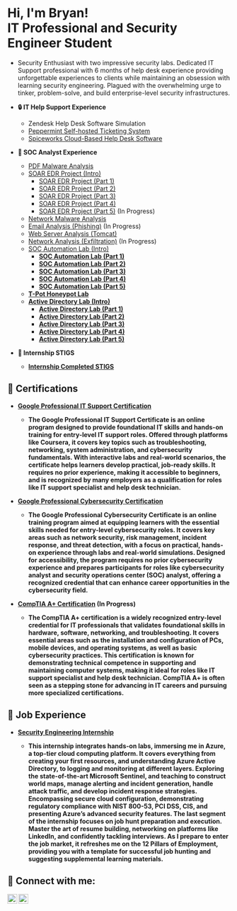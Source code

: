 <h1>Hi, I'm Bryan! <br/>IT</a> Professional and Security Engineer Student</a> </a></h1>

  - Security Enthusiast with two impressive security labs. Dedicated IT Support professional with 6 months of help desk experience providing unforgettable experiences to clients while maintaining an obsession with learning security engineering. Plagued with the overwhelming urge to tinker, problem-solve, and build enterprise-level security infrastructures.

- <b> 🔒 IT Help Support Experience</b>

  - Zendesk Help Desk Software Simulation <b><i></b></i>
  - [Peppermint Self-hosted Ticketing System](https://github.com/BryanTorez/Peppermint-Self-Hosted-Ticketing-System) <b><i></b></i>
  - [Spiceworks Cloud-Based Help Desk Software](https://github.com/BryanTorez/Spiceworks-Cloud-Based-Help-Desk-Software) <b><i></b></i>
 
- <b> 🔧 SOC Analyst Experience</b>

  - [PDF Malware Analysis](https://github.com/BryanTorez/SOC-Analyst-Lab---PDF-Analysis) <b><i></b></i> 
  - [SOAR EDR Project (Intro)](https://github.com/BryanTorez/SOAR-EDR-Intro) <b><i></b></i> 
    - [SOAR EDR Project (Part 1)](https://github.com/BryanTorez/SOAR-EDR-Part-1) <b><i></b></i> 
    - [SOAR EDR Project (Part 2)](https://github.com/BryanTorez/SOAR-EDR-Part-2) <b><i></b></i> 
    - [SOAR EDR Project (Part 3)](https://github.com/BryanTorez/SOAR-EDR-Part-3) <b><i></b></i> 
    - [SOAR EDR Project (Part 4)](https://github.com/BryanTorez/SOAR-EDR-Part-4) <b><i></b></i> 
    - [SOAR EDR Project (Part 5)](https://github.com/BryanTorez/SOAR-EDR-Part-5) <b><i></b></i> (In Progress)
  - [Network Malware Analysis](https://github.com/BryanTorez/SOC-Analyst-Lab-Network-Analysis) <b><i></b></i> 
  - [Email Analysis (Phishing)](https://github.com/BryanTorez/SOC-Analyst-Lab-Email-Analysis-Phishing-) <b><i></b></i> (In Progress)
  - [Web Server Analysis (Tomcat)](https://github.com/BryanTorez/SOC-Analyst-Lab-Web-Server-Analysis) <b><i></b></i> 
  - [Network Analysis (Exfiltration)](https://github.com/BryanTorez/Network-Analysis-Exfiltration) <b><i></b></i> (In Progress)
  - [SOC Automation Lab (Intro)](https://github.com/BryanTorez/SOC-Automation-Lab) <b><i></b></i> 
    - <b> [SOC Automation Lab (Part 1)](https://github.com/BryanTorez/SOC-Automation-Lab-Part-1) <b><i></b></i> 
    - <b> [SOC Automation Lab (Part 2)](https://github.com/BryanTorez/SOC-Automation-Lab-Part-2) <b><i></b></i> 
    - <b> [SOC Automation Lab (Part 3)](https://github.com/BryanTorez/SOC-Automation-Lab-Part-3) <b><i></b></i> 
    - <b> [SOC Automation Lab (Part 4)](https://github.com/BryanTorez/SOC-Automation-Lab-Part-4) <b><i></b></i> 
    - <b> [SOC Automation Lab (Part 5)](https://github.com/BryanTorez/SOC-Automation-Lab-Part-5) <b><i></b></i> 
  - [T-Pot Honeypot Lab](https://github.com/BryanTorez/Honeypot-Lab) <b><i></b></i>
  - [Active Directory Lab (Intro)](https://github.com/BryanTorez/Active-Directory-Lab) <b><i></b></i> 
    - [Active Directory Lab (Part 1)](https://github.com/BryanTorez/Active-Directory-Project-Part-1) <b><i></b></i> 
    - [Active Directory Lab (Part 2)](https://github.com/BryanTorez/Active-Directory-Project-Part-2) <b><i></b></i> 
    - [Active Directory Lab (Part 3)](https://github.com/BryanTorez/Active-Directory-Project-Part-3) <b><i></b></i> 
    - [Active Directory Lab (Part 4)](https://github.com/BryanTorez/Active-Directory-Project-Part-4) <b><i></b></i>
    - [Active Directory Lab (Part 5)](https://github.com/BryanTorez/Active-Directory-Project-Part-5) <b><i></b></i> 

- <b> 🔧 Internship STIGS </b>

  - [Internship Completed STIGS](https://github.com/BryanTorez/Lognpacific-public) <b><i></b></i> 


<h2> 📄 Certifications</h2>

- [Google Professional IT Support Certification ](https://snipboard.io/nPtMkr.jpg)
  - The Google Professional IT Support Certificate is an online program designed to provide foundational IT skills and hands-on training for entry-level IT support roles. Offered through platforms like Coursera, it covers key topics such as troubleshooting, networking, system administration, and cybersecurity fundamentals. With interactive labs and real-world scenarios, the certificate helps learners develop practical, job-ready skills. It requires no prior experience, making it accessible to beginners, and is recognized by many employers as a qualification for roles like IT support specialist and help desk technician.

- [Google Professional Cybersecurity Certification](https://snipboard.io/GN0StC.jpg)
  - The Google Professional Cybersecurity Certificate is an online training program aimed at equipping learners with the essential skills needed for entry-level cybersecurity roles. It covers key areas such as network security, risk management, incident response, and threat detection, with a focus on practical, hands-on experience through labs and real-world simulations. Designed for accessibility, the program requires no prior cybersecurity experience and prepares participants for roles like cybersecurity analyst and security operations center (SOC) analyst, offering a recognized credential that can enhance career opportunities in the cybersecurity field.

- [CompTIA A+ Certification]() (In Progress)
  - The CompTIA A+ certification is a widely recognized entry-level credential for IT professionals that validates foundational skills in hardware, software, networking, and troubleshooting. It covers essential areas such as the installation and configuration of PCs, mobile devices, and operating systems, as well as basic cybersecurity practices. This certification is known for demonstrating technical competence in supporting and maintaining computer systems, making it ideal for roles like IT support specialist and help desk technician. CompTIA A+ is often seen as a stepping stone for advancing in IT careers and pursuing more specialized certifications.

<h2> 🏢 Job Experience</h2>

- [Security Engineering Internship]()
  <b>
  </b>
  
  - This internship integrates hands-on labs, immersing me in Azure, a top-tier cloud computing platform. It covers everything from creating your first resources, and understanding Azure Active Directory, to logging and monitoring at different layers. Exploring the state-of-the-art Microsoft Sentinel, and teaching to construct world maps, manage alerting and incident generation, handle attack traffic, and develop incident response strategies. Encompassing secure cloud configuration, demonstrating regulatory compliance with NIST 800-53, PCI DSS, CIS, and presenting Azure’s advanced security features. The last segment of the internship focuses on job hunt preparation and execution. Master the art of resume building, networking on platforms like LinkedIn, and confidently tackling interviews. As I prepare to enter the job market, it refreshes me on the 12 Pillars of Employment, providing you with a template for successful job hunting and suggesting supplemental learning materials.






<h2> 🤳 Connect with me:</h2>

[<img align="left" alt="JoshMadakor | Twitter" width="22px" src="https://cdn.jsdelivr.net/npm/simple-icons@v3/icons/twitter.svg" />][twitter]
[<img align="left" alt="JoshMadakor | LinkedIn" width="22px" src="https://cdn.jsdelivr.net/npm/simple-icons@v3/icons/linkedin.svg" />][linkedin]

[twitter]: https://x.com/MystRyyz
[linkedin]: https://www.linkedin.com/in/bryan-torres-226680338/

<!--
**joshmadakor1/joshmadakor1** is a ✨ _special_ ✨ repository because its `README.md` (this file) appears on your GitHub profile.

Here are some ideas to get you started:

- 🔭 I’m currently working on ...
- 🌱 I’m currently learning ...
- 👯 I’m looking to collaborate on ...
- 🤔 I’m looking for help with ...
- 💬 Ask me about ...
- 📫 How to reach me: ...
- 😄 Pronouns: ...
- ⚡ Fun fact: ...
-->
